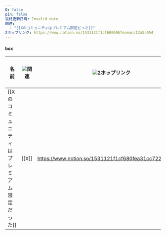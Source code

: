 ```yaml
---
Q: false
pin: false
最終更新日時: Invalid date
関連:
  - "[[Xのコミュニティはプレミアム限定だった]]"
2ホップリンク: https://www.notion.so/1531121f1cf68069b7eaeacc12a5a554
---
```

#### box

|名前|![](https://www.notion.so/icons/link_gray.svg)関連|![](https://www.notion.so/icons/link_gray.svg)2ホップリンク|Q|pin|最終更新日時|要約（GPT-4o mini）|
|---|---|---|---|---|---|---|
|[[Xのコミュニティはプレミアム限定だった]]|[[X]]|https://www.notion.so/1531121f1cf680fea31cc722e625f925|[ ]|[ ]|2024年12月6日 2:18||